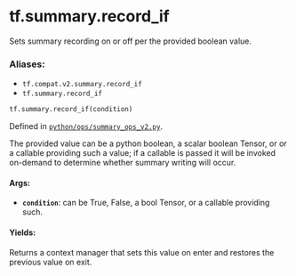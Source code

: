 <div itemscope itemtype="http://developers.google.com/ReferenceObject">
<meta itemprop="name" content="tf.summary.record_if" />
<meta itemprop="path" content="Stable" />
</div>

# tf.summary.record_if

Sets summary recording on or off per the provided boolean value.

### Aliases:

* `tf.compat.v2.summary.record_if`
* `tf.summary.record_if`

``` python
tf.summary.record_if(condition)
```



Defined in [`python/ops/summary_ops_v2.py`](/code/stable/tensorflow/python/ops/summary_ops_v2.py).

<!-- Placeholder for "Used in" -->

The provided value can be a python boolean, a scalar boolean Tensor, or
or a callable providing such a value; if a callable is passed it will be
invoked on-demand to determine whether summary writing will occur.

#### Args:


* <b>`condition`</b>: can be True, False, a bool Tensor, or a callable providing such.


#### Yields:

Returns a context manager that sets this value on enter and restores the
previous value on exit.
